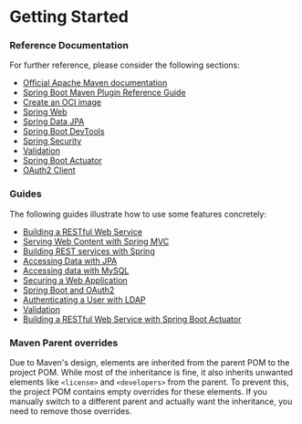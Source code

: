# Getting Started

### Reference Documentation
For further reference, please consider the following sections:

* [Official Apache Maven documentation](https://maven.apache.org/guides/index.html)
* [Spring Boot Maven Plugin Reference Guide](https://docs.spring.io/spring-boot/3.5.0-RC1/maven-plugin)
* [Create an OCI image](https://docs.spring.io/spring-boot/3.5.0-RC1/maven-plugin/build-image.html)
* [Spring Web](https://docs.spring.io/spring-boot/3.5.0-RC1/reference/web/servlet.html)
* [Spring Data JPA](https://docs.spring.io/spring-boot/3.5.0-RC1/reference/data/sql.html#data.sql.jpa-and-spring-data)
* [Spring Boot DevTools](https://docs.spring.io/spring-boot/3.5.0-RC1/reference/using/devtools.html)
* [Spring Security](https://docs.spring.io/spring-boot/3.5.0-RC1/reference/web/spring-security.html)
* [Validation](https://docs.spring.io/spring-boot/3.5.0-RC1/reference/io/validation.html)
* [Spring Boot Actuator](https://docs.spring.io/spring-boot/3.5.0-RC1/reference/actuator/index.html)
* [OAuth2 Client](https://docs.spring.io/spring-boot/3.5.0-RC1/reference/web/spring-security.html#web.security.oauth2.client)

### Guides
The following guides illustrate how to use some features concretely:

* [Building a RESTful Web Service](https://spring.io/guides/gs/rest-service/)
* [Serving Web Content with Spring MVC](https://spring.io/guides/gs/serving-web-content/)
* [Building REST services with Spring](https://spring.io/guides/tutorials/rest/)
* [Accessing Data with JPA](https://spring.io/guides/gs/accessing-data-jpa/)
* [Accessing data with MySQL](https://spring.io/guides/gs/accessing-data-mysql/)
* [Securing a Web Application](https://spring.io/guides/gs/securing-web/)
* [Spring Boot and OAuth2](https://spring.io/guides/tutorials/spring-boot-oauth2/)
* [Authenticating a User with LDAP](https://spring.io/guides/gs/authenticating-ldap/)
* [Validation](https://spring.io/guides/gs/validating-form-input/)
* [Building a RESTful Web Service with Spring Boot Actuator](https://spring.io/guides/gs/actuator-service/)

### Maven Parent overrides

Due to Maven's design, elements are inherited from the parent POM to the project POM.
While most of the inheritance is fine, it also inherits unwanted elements like `<license>` and `<developers>` from the parent.
To prevent this, the project POM contains empty overrides for these elements.
If you manually switch to a different parent and actually want the inheritance, you need to remove those overrides.


